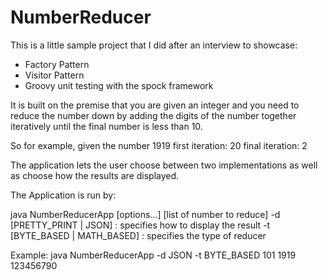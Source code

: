 # NumberReducer

This is a little sample project that I did after an interview to showcase:
  * Factory Pattern
  * Visitor Pattern
  * Groovy unit testing with the spock framework

It is built on the premise that you are given an integer and you need to reduce the number down by adding the digits
of the number together iteratively until the final number is less than 10.

So for example, given the number 1919
first iteration: 20
final iteration: 2

The application lets the user choose between two implementations as well as choose how the results are displayed.

The Application is run by:

java NumberReducerApp [options...] [list of number to reduce]
 -d [PRETTY_PRINT | JSON]     : specifies how to display the result
 -t [BYTE_BASED | MATH_BASED] : specifies the type of reducer

  Example: java NumberReducerApp  -d JSON -t BYTE_BASED 101 1919 123456790
